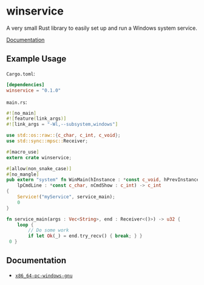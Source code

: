 winservice
==========

A very small Rust library to easily set up and run a Windows system service.

[Documentation](#platforms-and-documentation)

## Example Usage

`Cargo.toml`:

```toml
[dependencies]
winservice = "0.1.0"
```

`main.rs`:

```rust
#![no_main]
#![feature(link_args)]
#![link_args = "-Wl,--subsystem,windows"]

use std::os::raw::{c_char, c_int, c_void};
use std::sync::mpsc::Receiver;

#[macro_use]
extern crate winservice;

#[allow(non_snake_case)]
#[no_mangle]
pub extern "system" fn WinMain(hInstance : *const c_void, hPrevInstance : *const c_void,
    lpCmdLine : *const c_char, nCmdShow : c_int) -> c_int
{
    Service!("myService", service_main);
    0
}

fn service_main(args : Vec<String>, end : Receiver<()>) -> u32 {
    loop {
        // Do some work
        if let Ok(_) = end.try_recv() { break; } }
 0 }
```

## Documentation
  * [`x86_64-pc-windows-gnu`](https://fischmax.github.io/doc/winservice/)
